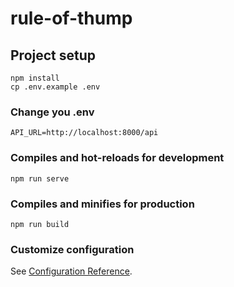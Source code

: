 # rule-of-thump

## Project setup
```
npm install
cp .env.example .env
```

### Change you .env
```
API_URL=http://localhost:8000/api
```

### Compiles and hot-reloads for development
```
npm run serve
```

### Compiles and minifies for production
```
npm run build
```

### Customize configuration
See [Configuration Reference](https://cli.vuejs.org/config/).
